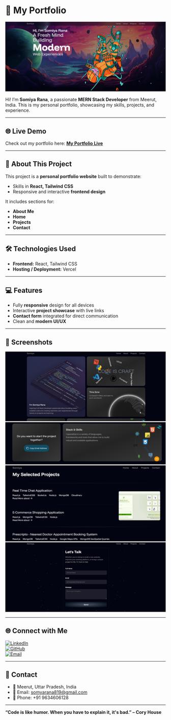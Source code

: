 # 💼 My Portfolio

![Portfolio Banner](Banner.png) <!-- Optional banner image -->

Hi! I’m **Somiya Rana**, a passionate **MERN Stack Developer** from Meerut, India. This is my personal portfolio, showcasing my skills, projects, and experience.  

---

## 🌐 Live Demo
Check out my portfolio here: [**My Portfolio Live**](https://my-beautiful-portfolio-phi.vercel.app/)

---

## 🚀 About This Project
This project is a **personal portfolio website** built to demonstrate:
- Skills in **React, Tailwind CSS**  
- Responsive and interactive **frontend design**  


It includes sections for:
- **About Me**  
- **Home**  
- **Projects**  
- **Contact**  

---

## 🛠️ Technologies Used
- **Frontend:** React, Tailwind CSS
- **Hosting / Deployment:** Vercel  


---

## 💻 Features
- Fully **responsive** design for all devices  
- Interactive **project showcase** with live links  
- **Contact form** integrated for direct communication  
- Clean and **modern UI/UX**  

---

## 📸 Screenshots
<!-- Add screenshots inside `images` folder -->
![About Me ](About.png)
![About](Aboutt.png)
![Projects](Projects.png)
![Contact](Contact.png)

---

## 🌐 Connect with Me
[![LinkedIn](https://img.shields.io/badge/LinkedIn-0A66C2?style=for-the-badge&logo=linkedin&logoColor=white)](https://www.linkedin.com/in/somiya-rana-b35152255/)  
[![GitHub](https://img.shields.io/badge/GitHub-100000?style=for-the-badge&logo=github&logoColor=white)](https://github.com/SomiyaRana)  
[![Email](https://img.shields.io/badge/Email-D14836?style=for-the-badge&logo=gmail&logoColor=white)](mailto:somyarana819@gmail.com)

---

## 📌 Contact
- 📍 Meerut, Uttar Pradesh, India  
- 📧 Email: somyarana819@gmail.com  
- 📱 Phone: +91 9634606128  

---

**“Code is like humor. When you have to explain it, it's bad.” – Cory House**
